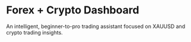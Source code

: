 # Forex + Crypto Dashboard
An intelligent, beginner-to-pro trading assistant focused on XAUUSD and crypto trading insights.
